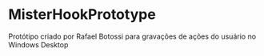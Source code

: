 # MisterHookPrototype
Protótipo criado por Rafael Botossi para gravações de ações do usuário no Windows Desktop
